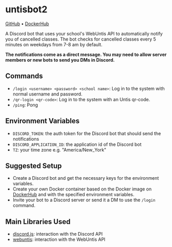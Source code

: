 # untisbot2

[GitHub](https://github.com/2mal3/UntisBot2) • [DockerHub](https://hub.docker.com/r/2mal3/untisbot2)

A Discord bot that uses your school's WebUntis API to automatically notify you of cancelled classes. The bot checks for cancelled classes every 5 minutes on weekdays from 7-8 am by default.

**The notifications come as a direct message. You may need to allow server members or new bots to send you DMs in Discord.**

## Commands

- `/login <username> <password> <school name>`: Log in to the system with normal username and password.
- `/qr-login <qr-code>`: Log in to the system with an Untis qr-code.
- `/ping`: Pong

## Environment Variables

- `DISCORD_TOKEN`: the auth token for the Discord bot that should send the notifications
- `DISCORD_APPLICATION_ID`: the application id of the Discord bot
- `TZ`: your time zone e.g. "America/New_York"

## Suggested Setup

- Create a Discord bot and get the necessary keys for the environment variables.
- Create your own Docker container based on the Docker image on [DockerHub](https://hub.docker.com/r/2mal3/untisbot2) and with the specified environment variables.
- Invite your bot to a Discord server or send it a DM to use the `/login` command.

## Main Libraries Used

- [discord.js](https://www.npmjs.com/package/discord.js): interaction with the Discord API
- [webuntis](https://www.npmjs.com/package/webuntis): interaction with the WebUntis API
